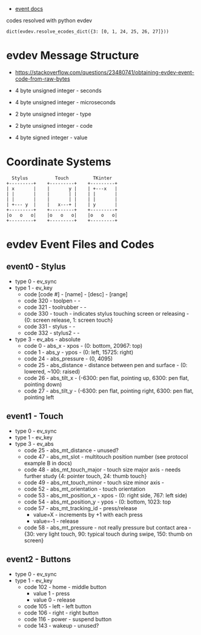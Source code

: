 - [event docs](https://www.kernel.org/doc/Documentation/input/multi-touch-protocol.txt)

codes resolved with python evdev

    dict(evdev.resolve_ecodes_dict({3: [0, 1, 24, 25, 26, 27]}))
    
# evdev Message Structure
- https://stackoverflow.com/questions/23480741/obtaining-evdev-event-code-from-raw-bytes

- 4 byte unsigned integer - seconds
- 4 byte unsigned integer - microseconds
- 2 byte unsigned integer - type
- 2 byte unsigned integer - code
- 4 byte signed integer - value

# Coordinate Systems

      Stylus          Touch         TKinter
    +---------+    +---------+    +---------+
    | x       |    |       y |    | +---x   |
    | |       |    |       | |    | |       |
    | |       |    |       | |    | |       |
    | +--- y  |    |   x---+ |    | y       |
    +---------+    +---------+    +---------+
    |o   o   o|    |o   o   o|    |o   o   o|
    +---------+    +---------+    +---------+

# evdev Event Files and Codes

## event0 - Stylus
- type 0 - ev_sync
- type 1 - ev_key
  - code [code #] - [name] - [desc] - [range]
  - code 320 - toolpen - -
  - code 321 - toolrubber - -
  - code 330 - touch - indicates stylus touching screen or releasing - {0: screen release, 1: screen touch}
  - code 331 - stylus - -
  - code 332 - stylus2 - -
- type 3 - ev_abs - absolute
  - code 0 - abs_x - xpos - (0: bottom, 20967: top)
  - code 1 - abs_y - ypos - (0: left, 15725: right)
  - code 24 - abs_pressure - (0, 4095)
  - code 25 - abs_distance - distance between pen and surface - (0: lowered, ~100: raised)
  - code 26 - abs_tilt_x - (-6300: pen flat, pointing up, 6300: pen flat, pointing down)
  - code 27 - abs_tilt_y - (-6300: pen flat, pointing right, 6300: pen flat, pointing left

## event1 - Touch
- type 0 - ev_sync
- type 1 - ev_key
- type 3 - ev_abs
  - code 25 - abs_mt_distance - unused?
  - code 47 - abs_mt_slot - multitouch position number (see protocol example B in docs)
  - code 48 - abs_mt_touch_major - touch size major axis - needs further study {4: pointer touch, 24: thumb touch}
  - code 49 - abs_mt_touch_minor - touch size minor axis - 
  - code 52 - abs_mt_orientation - touch orientation
  - code 53 - abs_mt_position_x - xpos - (0: right side, 767: left side)
  - code 54 - abs_mt_position_y - ypos - (0: bottom, 1023: top
  - code 57 - abs_mt_tracking_id - press/release
    - value=X - increments by +1 with each press
    - value=-1 - release
  - code 58 - abs_mt_pressure - not really pressure but contact area - {30: very light touch, 90: typical touch during swipe, 150: thumb on screen}
  
## event2 - Buttons
- type 0 - ev_sync
- type 1 - ev_key
  - code 102 - home - middle button
    - value 1 - press
    - value 0 - release
  - code 105 - left - left button
  - code 106 - right - right button
  - code 116 - power - suspend button
  - code 143 - wakeup - unused?



